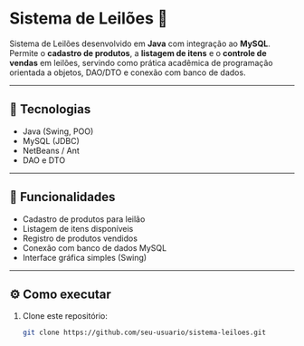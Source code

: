 # Sistema de Leilões 🔨

Sistema de Leilões desenvolvido em **Java** com integração ao **MySQL**.  
Permite o **cadastro de produtos**, a **listagem de itens** e o **controle de vendas** em leilões, servindo como prática acadêmica de programação orientada a objetos, DAO/DTO e conexão com banco de dados.

---

## 🚀 Tecnologias
- Java (Swing, POO)
- MySQL (JDBC)
- NetBeans / Ant
- DAO e DTO

---

## 📌 Funcionalidades
- Cadastro de produtos para leilão
- Listagem de itens disponíveis
- Registro de produtos vendidos
- Conexão com banco de dados MySQL
- Interface gráfica simples (Swing)

---

## ⚙️ Como executar
1. Clone este repositório:
   ```bash
   git clone https://github.com/seu-usuario/sistema-leiloes.git
